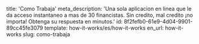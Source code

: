 title: 'Como Trabaja'
meta_description: 'Una sola aplicacion en linea que le da acceso instantaneo a mas de 30 financistas. Sin credito, mal credito ¡no importa! Obtenga su respuesta en minutos.'
id: 8f2fefb0-61e9-4d04-9901-89cc45fe3079
template: how-it-works/es/how-it-works
en_url: how-it-works
slug: como-trabaja
